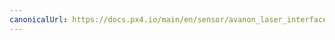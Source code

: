 ```yaml
---
canonicalUrl: https://docs.px4.io/main/en/sensor/avanon_laser_interface
---
```


<Redirect to="../dronecan/avanon_laser_interface" />
